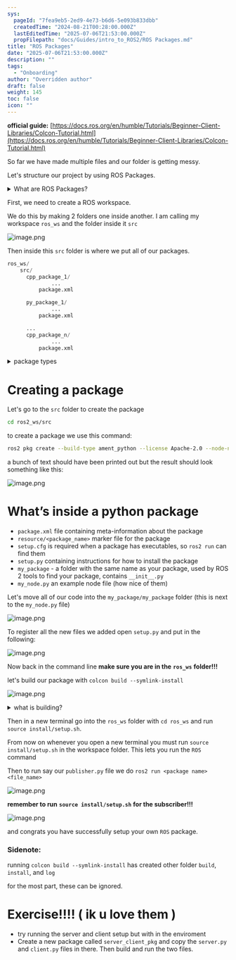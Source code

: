 ```yaml
---
sys:
  pageId: "7fea9eb5-2ed9-4e73-b6d6-5e093b833dbb"
  createdTime: "2024-08-21T00:28:00.000Z"
  lastEditedTime: "2025-07-06T21:53:00.000Z"
  propFilepath: "docs/Guides/intro_to_ROS2/ROS Packages.md"
title: "ROS Packages"
date: "2025-07-06T21:53:00.000Z"
description: ""
tags:
  - "Onboarding"
author: "Overridden author"
draft: false
weight: 145
toc: false
icon: ""
---
```


**official guide:** [https://docs.ros.org/en/humble/Tutorials/Beginner-Client-Libraries/Colcon-Tutorial.html](https://docs.ros.org/en/humble/Tutorials/Beginner-Client-Libraries/Colcon-Tutorial.html)

So far we have made multiple files and our folder is getting messy.

Let's structure our project by using ROS Packages.

<details>
      <summary>What are ROS Packages?</summary>
      ROS Packages are, as the name implies, packages of code that are highly sharable between ROS developers.
  </details>

First, we need to create a ROS workspace.

We do this by making 2 folders one inside another. I am calling my workspace `ros_ws` and the folder inside it `src`

![image.png](https://prod-files-secure.s3.us-west-2.amazonaws.com/d518164a-d88e-44d1-a4ee-3adb3bd8bce0/70706947-fd18-4537-a67b-e12946812d31/image.png?X-Amz-Algorithm=AWS4-HMAC-SHA256&X-Amz-Content-Sha256=UNSIGNED-PAYLOAD&X-Amz-Credential=ASIAZI2LB466QOWCAXL7%2F20250714%2Fus-west-2%2Fs3%2Faws4_request&X-Amz-Date=20250714T061537Z&X-Amz-Expires=3600&X-Amz-Security-Token=IQoJb3JpZ2luX2VjEA4aCXVzLXdlc3QtMiJIMEYCIQCvMrE%2BHsThsN1rDXaT3Pu571YMepYq0TTdLFTBT2lCOwIhAKhPeJJQN%2BOls%2FVFbLPi1e8ZUoYSMf%2BousiDCM3%2FwHd2Kv8DCCcQABoMNjM3NDIzMTgzODA1IgwOXNAq9PSDVReKUrcq3AMTnY56qdOg0m5%2B0UklnRQ4a0TykSbGQaOxxyw%2FZ%2BkXKdJpzp%2FOPuwCY1Kq7lNMwV%2B%2BxywtOgGmcwdaYwTppyrKTiuJ0Zw2iBF3HpMTvEh%2F6TeGqiau7y%2BDIi2EsZyL02ClEHpss5v1Hyo4PbGtGyIqnjafbpLm8LNnHpUjCoOe0JiksFOR%2Bw9mWxWIFRjeXSneFSwvhCwKsFC%2FwhW4o1xr7hfg5ho%2FVeq9jj9VcSKRDB58NfTnf3LkbZdukDHpPXWKSXjPLe0ggXGAWu7SBGJu5uTnKEDZccFMxtOjpIC7tJBGZ33Jo2mBUoF6LSIHcSQa5ezKwqolxdNA4oTy6Y96Z1s2tQ5SuuwQOPMePzVo7X4PzwgEbfWWoHpnizo2APubS%2F8bdjH3kB9KELuRbSxhaCXMQGFsGDZYB2wa%2Bbrf1NXWYwKc4dxlFG4AQmJAXA7Di2dHxchCjsTRvZF30Kjl7NMxOn%2FLmDe0h%2F65XwKOptRrZsJZREoa%2B%2BxlsgQFA9WmeA%2Fq0CXatLF0AXwSaPyps%2Fv7zGyYma84T6dFMI7RITfacJXpJdOoERYWGJgnPw34jDbmuuYNmJFRfUCtcKabpSuVMAsZ%2FcToYYqUdlJgWwaCnjKeAMSXIBEoCjCssNLDBjqkAXwhqCiZQMGgbO6hzWnSa2oCn0LzjnSOd7Hyoa5a%2Fwzlou7dAjV3Sel4nhTP6tEpO2DuBard9jx0zz%2Fs9IoeBDpUofzEhHTgi2M5ANvclqZ4bBdfB073l%2FTVzHES88uQ5K4bBAOXht2DNUl%2FBzkmtzH%2FVI8ZcOGME9BkD5iw71dCwfwKzjz14VeXmEDSPvE4bL6eUSS8EGtAuBPZ5NowYvtJcdmJ&X-Amz-Signature=a91eb514853d4a31ddff405d5e2437c021cfbe9219dfc40f3d1672ccee7002ea&X-Amz-SignedHeaders=host&x-amz-checksum-mode=ENABLED&x-id=GetObject)

Then inside this `src` folder is where we put all of our packages.

```python
ros_ws/
    src/
      cpp_package_1/
		      ...
          package.xml

      py_package_1/
		      ...
          package.xml

      ...
      cpp_package_n/
		      ...
          package.xml

```

<details>

<summary>package types</summary>

packages can be either `C++` or python.

the intern file structure is different for each but for this guide we will stick to creating python packages

</details>

# Creating a package

Let's go to the `src` folder to create the package

```bash
cd ros2_ws/src
```

to create a package we use this command:

```bash
ros2 pkg create --build-type ament_python --license Apache-2.0 --node-name my_node my_package
```

a bunch of text should have been printed out but the result should look something like this:

![image.png](https://prod-files-secure.s3.us-west-2.amazonaws.com/d518164a-d88e-44d1-a4ee-3adb3bd8bce0/e6cf1e3f-8512-4a3e-b131-079f800bf3e8/image.png?X-Amz-Algorithm=AWS4-HMAC-SHA256&X-Amz-Content-Sha256=UNSIGNED-PAYLOAD&X-Amz-Credential=ASIAZI2LB466QOWCAXL7%2F20250714%2Fus-west-2%2Fs3%2Faws4_request&X-Amz-Date=20250714T061537Z&X-Amz-Expires=3600&X-Amz-Security-Token=IQoJb3JpZ2luX2VjEA4aCXVzLXdlc3QtMiJIMEYCIQCvMrE%2BHsThsN1rDXaT3Pu571YMepYq0TTdLFTBT2lCOwIhAKhPeJJQN%2BOls%2FVFbLPi1e8ZUoYSMf%2BousiDCM3%2FwHd2Kv8DCCcQABoMNjM3NDIzMTgzODA1IgwOXNAq9PSDVReKUrcq3AMTnY56qdOg0m5%2B0UklnRQ4a0TykSbGQaOxxyw%2FZ%2BkXKdJpzp%2FOPuwCY1Kq7lNMwV%2B%2BxywtOgGmcwdaYwTppyrKTiuJ0Zw2iBF3HpMTvEh%2F6TeGqiau7y%2BDIi2EsZyL02ClEHpss5v1Hyo4PbGtGyIqnjafbpLm8LNnHpUjCoOe0JiksFOR%2Bw9mWxWIFRjeXSneFSwvhCwKsFC%2FwhW4o1xr7hfg5ho%2FVeq9jj9VcSKRDB58NfTnf3LkbZdukDHpPXWKSXjPLe0ggXGAWu7SBGJu5uTnKEDZccFMxtOjpIC7tJBGZ33Jo2mBUoF6LSIHcSQa5ezKwqolxdNA4oTy6Y96Z1s2tQ5SuuwQOPMePzVo7X4PzwgEbfWWoHpnizo2APubS%2F8bdjH3kB9KELuRbSxhaCXMQGFsGDZYB2wa%2Bbrf1NXWYwKc4dxlFG4AQmJAXA7Di2dHxchCjsTRvZF30Kjl7NMxOn%2FLmDe0h%2F65XwKOptRrZsJZREoa%2B%2BxlsgQFA9WmeA%2Fq0CXatLF0AXwSaPyps%2Fv7zGyYma84T6dFMI7RITfacJXpJdOoERYWGJgnPw34jDbmuuYNmJFRfUCtcKabpSuVMAsZ%2FcToYYqUdlJgWwaCnjKeAMSXIBEoCjCssNLDBjqkAXwhqCiZQMGgbO6hzWnSa2oCn0LzjnSOd7Hyoa5a%2Fwzlou7dAjV3Sel4nhTP6tEpO2DuBard9jx0zz%2Fs9IoeBDpUofzEhHTgi2M5ANvclqZ4bBdfB073l%2FTVzHES88uQ5K4bBAOXht2DNUl%2FBzkmtzH%2FVI8ZcOGME9BkD5iw71dCwfwKzjz14VeXmEDSPvE4bL6eUSS8EGtAuBPZ5NowYvtJcdmJ&X-Amz-Signature=723661c259f63c996f880d6a309752e213ca3f4d047bc94f76d3bfd6bb462607&X-Amz-SignedHeaders=host&x-amz-checksum-mode=ENABLED&x-id=GetObject)

# What’s inside a python package

- `package.xml` file containing meta-information about the package
- `resource/<package_name>` marker file for the package
- `setup.cfg` is required when a package has executables, so `ros2 run` can find them
- `setup.py` containing instructions for how to install the package
- `my_package` - a folder with the same name as your package, used by ROS 2 tools to find your package, contains `__init__.py`
- `my_node.py` an example node file (how nice of them)

Let's move all of our code into the `my_package/my_package` folder (this is next to the `my_node.py` file)

![image.png](https://prod-files-secure.s3.us-west-2.amazonaws.com/d518164a-d88e-44d1-a4ee-3adb3bd8bce0/9ce58f11-0da9-4d3e-b86d-506a9685d378/image.png?X-Amz-Algorithm=AWS4-HMAC-SHA256&X-Amz-Content-Sha256=UNSIGNED-PAYLOAD&X-Amz-Credential=ASIAZI2LB466QOWCAXL7%2F20250714%2Fus-west-2%2Fs3%2Faws4_request&X-Amz-Date=20250714T061538Z&X-Amz-Expires=3600&X-Amz-Security-Token=IQoJb3JpZ2luX2VjEA4aCXVzLXdlc3QtMiJIMEYCIQCvMrE%2BHsThsN1rDXaT3Pu571YMepYq0TTdLFTBT2lCOwIhAKhPeJJQN%2BOls%2FVFbLPi1e8ZUoYSMf%2BousiDCM3%2FwHd2Kv8DCCcQABoMNjM3NDIzMTgzODA1IgwOXNAq9PSDVReKUrcq3AMTnY56qdOg0m5%2B0UklnRQ4a0TykSbGQaOxxyw%2FZ%2BkXKdJpzp%2FOPuwCY1Kq7lNMwV%2B%2BxywtOgGmcwdaYwTppyrKTiuJ0Zw2iBF3HpMTvEh%2F6TeGqiau7y%2BDIi2EsZyL02ClEHpss5v1Hyo4PbGtGyIqnjafbpLm8LNnHpUjCoOe0JiksFOR%2Bw9mWxWIFRjeXSneFSwvhCwKsFC%2FwhW4o1xr7hfg5ho%2FVeq9jj9VcSKRDB58NfTnf3LkbZdukDHpPXWKSXjPLe0ggXGAWu7SBGJu5uTnKEDZccFMxtOjpIC7tJBGZ33Jo2mBUoF6LSIHcSQa5ezKwqolxdNA4oTy6Y96Z1s2tQ5SuuwQOPMePzVo7X4PzwgEbfWWoHpnizo2APubS%2F8bdjH3kB9KELuRbSxhaCXMQGFsGDZYB2wa%2Bbrf1NXWYwKc4dxlFG4AQmJAXA7Di2dHxchCjsTRvZF30Kjl7NMxOn%2FLmDe0h%2F65XwKOptRrZsJZREoa%2B%2BxlsgQFA9WmeA%2Fq0CXatLF0AXwSaPyps%2Fv7zGyYma84T6dFMI7RITfacJXpJdOoERYWGJgnPw34jDbmuuYNmJFRfUCtcKabpSuVMAsZ%2FcToYYqUdlJgWwaCnjKeAMSXIBEoCjCssNLDBjqkAXwhqCiZQMGgbO6hzWnSa2oCn0LzjnSOd7Hyoa5a%2Fwzlou7dAjV3Sel4nhTP6tEpO2DuBard9jx0zz%2Fs9IoeBDpUofzEhHTgi2M5ANvclqZ4bBdfB073l%2FTVzHES88uQ5K4bBAOXht2DNUl%2FBzkmtzH%2FVI8ZcOGME9BkD5iw71dCwfwKzjz14VeXmEDSPvE4bL6eUSS8EGtAuBPZ5NowYvtJcdmJ&X-Amz-Signature=f8013408ab706a5ccf31bbf9a176bec971fe1d88ff4f851798382a907d21eb4b&X-Amz-SignedHeaders=host&x-amz-checksum-mode=ENABLED&x-id=GetObject)

To register all the new files we added open `setup.py` and put in the following:

![image.png](https://prod-files-secure.s3.us-west-2.amazonaws.com/d518164a-d88e-44d1-a4ee-3adb3bd8bce0/1cd7c262-4cae-4496-9d75-c178537d24a2/image.png?X-Amz-Algorithm=AWS4-HMAC-SHA256&X-Amz-Content-Sha256=UNSIGNED-PAYLOAD&X-Amz-Credential=ASIAZI2LB466QOWCAXL7%2F20250714%2Fus-west-2%2Fs3%2Faws4_request&X-Amz-Date=20250714T061538Z&X-Amz-Expires=3600&X-Amz-Security-Token=IQoJb3JpZ2luX2VjEA4aCXVzLXdlc3QtMiJIMEYCIQCvMrE%2BHsThsN1rDXaT3Pu571YMepYq0TTdLFTBT2lCOwIhAKhPeJJQN%2BOls%2FVFbLPi1e8ZUoYSMf%2BousiDCM3%2FwHd2Kv8DCCcQABoMNjM3NDIzMTgzODA1IgwOXNAq9PSDVReKUrcq3AMTnY56qdOg0m5%2B0UklnRQ4a0TykSbGQaOxxyw%2FZ%2BkXKdJpzp%2FOPuwCY1Kq7lNMwV%2B%2BxywtOgGmcwdaYwTppyrKTiuJ0Zw2iBF3HpMTvEh%2F6TeGqiau7y%2BDIi2EsZyL02ClEHpss5v1Hyo4PbGtGyIqnjafbpLm8LNnHpUjCoOe0JiksFOR%2Bw9mWxWIFRjeXSneFSwvhCwKsFC%2FwhW4o1xr7hfg5ho%2FVeq9jj9VcSKRDB58NfTnf3LkbZdukDHpPXWKSXjPLe0ggXGAWu7SBGJu5uTnKEDZccFMxtOjpIC7tJBGZ33Jo2mBUoF6LSIHcSQa5ezKwqolxdNA4oTy6Y96Z1s2tQ5SuuwQOPMePzVo7X4PzwgEbfWWoHpnizo2APubS%2F8bdjH3kB9KELuRbSxhaCXMQGFsGDZYB2wa%2Bbrf1NXWYwKc4dxlFG4AQmJAXA7Di2dHxchCjsTRvZF30Kjl7NMxOn%2FLmDe0h%2F65XwKOptRrZsJZREoa%2B%2BxlsgQFA9WmeA%2Fq0CXatLF0AXwSaPyps%2Fv7zGyYma84T6dFMI7RITfacJXpJdOoERYWGJgnPw34jDbmuuYNmJFRfUCtcKabpSuVMAsZ%2FcToYYqUdlJgWwaCnjKeAMSXIBEoCjCssNLDBjqkAXwhqCiZQMGgbO6hzWnSa2oCn0LzjnSOd7Hyoa5a%2Fwzlou7dAjV3Sel4nhTP6tEpO2DuBard9jx0zz%2Fs9IoeBDpUofzEhHTgi2M5ANvclqZ4bBdfB073l%2FTVzHES88uQ5K4bBAOXht2DNUl%2FBzkmtzH%2FVI8ZcOGME9BkD5iw71dCwfwKzjz14VeXmEDSPvE4bL6eUSS8EGtAuBPZ5NowYvtJcdmJ&X-Amz-Signature=1468027a5e1c772b6d9622865f9af9eb4d3246a3f17d25046f09cdee1a7bfba4&X-Amz-SignedHeaders=host&x-amz-checksum-mode=ENABLED&x-id=GetObject)

Now back in the command line **make sure you are in the** **`ros_ws`** **folder!!!**

let's build our package with `colcon build --symlink-install`

![image.png](https://prod-files-secure.s3.us-west-2.amazonaws.com/d518164a-d88e-44d1-a4ee-3adb3bd8bce0/2f2a0d27-b173-48fd-b189-5f5c0ce65619/image.png?X-Amz-Algorithm=AWS4-HMAC-SHA256&X-Amz-Content-Sha256=UNSIGNED-PAYLOAD&X-Amz-Credential=ASIAZI2LB466QOWCAXL7%2F20250714%2Fus-west-2%2Fs3%2Faws4_request&X-Amz-Date=20250714T061538Z&X-Amz-Expires=3600&X-Amz-Security-Token=IQoJb3JpZ2luX2VjEA4aCXVzLXdlc3QtMiJIMEYCIQCvMrE%2BHsThsN1rDXaT3Pu571YMepYq0TTdLFTBT2lCOwIhAKhPeJJQN%2BOls%2FVFbLPi1e8ZUoYSMf%2BousiDCM3%2FwHd2Kv8DCCcQABoMNjM3NDIzMTgzODA1IgwOXNAq9PSDVReKUrcq3AMTnY56qdOg0m5%2B0UklnRQ4a0TykSbGQaOxxyw%2FZ%2BkXKdJpzp%2FOPuwCY1Kq7lNMwV%2B%2BxywtOgGmcwdaYwTppyrKTiuJ0Zw2iBF3HpMTvEh%2F6TeGqiau7y%2BDIi2EsZyL02ClEHpss5v1Hyo4PbGtGyIqnjafbpLm8LNnHpUjCoOe0JiksFOR%2Bw9mWxWIFRjeXSneFSwvhCwKsFC%2FwhW4o1xr7hfg5ho%2FVeq9jj9VcSKRDB58NfTnf3LkbZdukDHpPXWKSXjPLe0ggXGAWu7SBGJu5uTnKEDZccFMxtOjpIC7tJBGZ33Jo2mBUoF6LSIHcSQa5ezKwqolxdNA4oTy6Y96Z1s2tQ5SuuwQOPMePzVo7X4PzwgEbfWWoHpnizo2APubS%2F8bdjH3kB9KELuRbSxhaCXMQGFsGDZYB2wa%2Bbrf1NXWYwKc4dxlFG4AQmJAXA7Di2dHxchCjsTRvZF30Kjl7NMxOn%2FLmDe0h%2F65XwKOptRrZsJZREoa%2B%2BxlsgQFA9WmeA%2Fq0CXatLF0AXwSaPyps%2Fv7zGyYma84T6dFMI7RITfacJXpJdOoERYWGJgnPw34jDbmuuYNmJFRfUCtcKabpSuVMAsZ%2FcToYYqUdlJgWwaCnjKeAMSXIBEoCjCssNLDBjqkAXwhqCiZQMGgbO6hzWnSa2oCn0LzjnSOd7Hyoa5a%2Fwzlou7dAjV3Sel4nhTP6tEpO2DuBard9jx0zz%2Fs9IoeBDpUofzEhHTgi2M5ANvclqZ4bBdfB073l%2FTVzHES88uQ5K4bBAOXht2DNUl%2FBzkmtzH%2FVI8ZcOGME9BkD5iw71dCwfwKzjz14VeXmEDSPvE4bL6eUSS8EGtAuBPZ5NowYvtJcdmJ&X-Amz-Signature=07817c26bea4bc17910f21ba7fa8582a5f223fa23050fc0831908edf5a7431d7&X-Amz-SignedHeaders=host&x-amz-checksum-mode=ENABLED&x-id=GetObject)

<details>

<summary>what is building?</summary>

if you are a CS major at Rose-Hulman you will learn the answer to this in CSSE132

but TLDR; is it combines all the code files into one program that can be run easily 

</details>

Then in a new terminal go into the `ros_ws` folder with `cd ros_ws` and run `source install/setup.sh`. 

From now on whenever you open a new terminal you must run `source install/setup.sh` in the workspace folder. This lets you run the `ROS` command

Then to run say our `publisher.py` file we do `ros2 run <package name> <file_name>`

![image.png](https://prod-files-secure.s3.us-west-2.amazonaws.com/d518164a-d88e-44d1-a4ee-3adb3bd8bce0/4f4b1219-3a44-4632-aa0a-ce3471699f59/image.png?X-Amz-Algorithm=AWS4-HMAC-SHA256&X-Amz-Content-Sha256=UNSIGNED-PAYLOAD&X-Amz-Credential=ASIAZI2LB466QOWCAXL7%2F20250714%2Fus-west-2%2Fs3%2Faws4_request&X-Amz-Date=20250714T061538Z&X-Amz-Expires=3600&X-Amz-Security-Token=IQoJb3JpZ2luX2VjEA4aCXVzLXdlc3QtMiJIMEYCIQCvMrE%2BHsThsN1rDXaT3Pu571YMepYq0TTdLFTBT2lCOwIhAKhPeJJQN%2BOls%2FVFbLPi1e8ZUoYSMf%2BousiDCM3%2FwHd2Kv8DCCcQABoMNjM3NDIzMTgzODA1IgwOXNAq9PSDVReKUrcq3AMTnY56qdOg0m5%2B0UklnRQ4a0TykSbGQaOxxyw%2FZ%2BkXKdJpzp%2FOPuwCY1Kq7lNMwV%2B%2BxywtOgGmcwdaYwTppyrKTiuJ0Zw2iBF3HpMTvEh%2F6TeGqiau7y%2BDIi2EsZyL02ClEHpss5v1Hyo4PbGtGyIqnjafbpLm8LNnHpUjCoOe0JiksFOR%2Bw9mWxWIFRjeXSneFSwvhCwKsFC%2FwhW4o1xr7hfg5ho%2FVeq9jj9VcSKRDB58NfTnf3LkbZdukDHpPXWKSXjPLe0ggXGAWu7SBGJu5uTnKEDZccFMxtOjpIC7tJBGZ33Jo2mBUoF6LSIHcSQa5ezKwqolxdNA4oTy6Y96Z1s2tQ5SuuwQOPMePzVo7X4PzwgEbfWWoHpnizo2APubS%2F8bdjH3kB9KELuRbSxhaCXMQGFsGDZYB2wa%2Bbrf1NXWYwKc4dxlFG4AQmJAXA7Di2dHxchCjsTRvZF30Kjl7NMxOn%2FLmDe0h%2F65XwKOptRrZsJZREoa%2B%2BxlsgQFA9WmeA%2Fq0CXatLF0AXwSaPyps%2Fv7zGyYma84T6dFMI7RITfacJXpJdOoERYWGJgnPw34jDbmuuYNmJFRfUCtcKabpSuVMAsZ%2FcToYYqUdlJgWwaCnjKeAMSXIBEoCjCssNLDBjqkAXwhqCiZQMGgbO6hzWnSa2oCn0LzjnSOd7Hyoa5a%2Fwzlou7dAjV3Sel4nhTP6tEpO2DuBard9jx0zz%2Fs9IoeBDpUofzEhHTgi2M5ANvclqZ4bBdfB073l%2FTVzHES88uQ5K4bBAOXht2DNUl%2FBzkmtzH%2FVI8ZcOGME9BkD5iw71dCwfwKzjz14VeXmEDSPvE4bL6eUSS8EGtAuBPZ5NowYvtJcdmJ&X-Amz-Signature=d36e528184b9678b464330bb6ed21d8cfc4c98cb515f1d7f0a57f5878fd62de5&X-Amz-SignedHeaders=host&x-amz-checksum-mode=ENABLED&x-id=GetObject)

**remember to run** **`source install/setup.sh`** **for the subscriber!!!**

![image.png](https://prod-files-secure.s3.us-west-2.amazonaws.com/d518164a-d88e-44d1-a4ee-3adb3bd8bce0/02121119-dad4-49ec-8356-c956108b4243/image.png?X-Amz-Algorithm=AWS4-HMAC-SHA256&X-Amz-Content-Sha256=UNSIGNED-PAYLOAD&X-Amz-Credential=ASIAZI2LB466QOWCAXL7%2F20250714%2Fus-west-2%2Fs3%2Faws4_request&X-Amz-Date=20250714T061538Z&X-Amz-Expires=3600&X-Amz-Security-Token=IQoJb3JpZ2luX2VjEA4aCXVzLXdlc3QtMiJIMEYCIQCvMrE%2BHsThsN1rDXaT3Pu571YMepYq0TTdLFTBT2lCOwIhAKhPeJJQN%2BOls%2FVFbLPi1e8ZUoYSMf%2BousiDCM3%2FwHd2Kv8DCCcQABoMNjM3NDIzMTgzODA1IgwOXNAq9PSDVReKUrcq3AMTnY56qdOg0m5%2B0UklnRQ4a0TykSbGQaOxxyw%2FZ%2BkXKdJpzp%2FOPuwCY1Kq7lNMwV%2B%2BxywtOgGmcwdaYwTppyrKTiuJ0Zw2iBF3HpMTvEh%2F6TeGqiau7y%2BDIi2EsZyL02ClEHpss5v1Hyo4PbGtGyIqnjafbpLm8LNnHpUjCoOe0JiksFOR%2Bw9mWxWIFRjeXSneFSwvhCwKsFC%2FwhW4o1xr7hfg5ho%2FVeq9jj9VcSKRDB58NfTnf3LkbZdukDHpPXWKSXjPLe0ggXGAWu7SBGJu5uTnKEDZccFMxtOjpIC7tJBGZ33Jo2mBUoF6LSIHcSQa5ezKwqolxdNA4oTy6Y96Z1s2tQ5SuuwQOPMePzVo7X4PzwgEbfWWoHpnizo2APubS%2F8bdjH3kB9KELuRbSxhaCXMQGFsGDZYB2wa%2Bbrf1NXWYwKc4dxlFG4AQmJAXA7Di2dHxchCjsTRvZF30Kjl7NMxOn%2FLmDe0h%2F65XwKOptRrZsJZREoa%2B%2BxlsgQFA9WmeA%2Fq0CXatLF0AXwSaPyps%2Fv7zGyYma84T6dFMI7RITfacJXpJdOoERYWGJgnPw34jDbmuuYNmJFRfUCtcKabpSuVMAsZ%2FcToYYqUdlJgWwaCnjKeAMSXIBEoCjCssNLDBjqkAXwhqCiZQMGgbO6hzWnSa2oCn0LzjnSOd7Hyoa5a%2Fwzlou7dAjV3Sel4nhTP6tEpO2DuBard9jx0zz%2Fs9IoeBDpUofzEhHTgi2M5ANvclqZ4bBdfB073l%2FTVzHES88uQ5K4bBAOXht2DNUl%2FBzkmtzH%2FVI8ZcOGME9BkD5iw71dCwfwKzjz14VeXmEDSPvE4bL6eUSS8EGtAuBPZ5NowYvtJcdmJ&X-Amz-Signature=62c4027d08d8f58ca417a4971ec0306bc5be297dd67f384b8a11b9b525da667f&X-Amz-SignedHeaders=host&x-amz-checksum-mode=ENABLED&x-id=GetObject)

and congrats you have successfully setup your own `ROS` package.

### Sidenote:

running `colcon build --symlink-install` has created other folder `build`, `install`, and `log`

for the most part, these can be ignored.

# Exercise!!!! ( ik u love them )

- try running the server and client setup but with in the enviroment
- Create a new package called `server_client_pkg` and copy the `server.py` and `client.py` files in there. Then build and run the two files.
